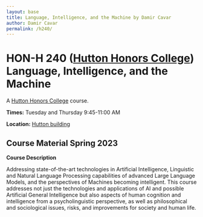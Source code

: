 ```yaml
---
layout: base
title: Language, Intelligence, and the Machine by Damir Cavar
author: Damir Cavar
permalink: /h240/
---
```

# HON-H 240 ([Hutton Honors College](https://hutton.indiana.edu/index.html)) Language, Intelligence, and the Machine

A [Hutton Honors College](https://hutton.indiana.edu/index.html) course.


**Times:** Tuesday and Thursday 9:45-11:00 AM 

**Location:** [Hutton building](https://hutton.indiana.edu/index.html)


## Course Material Spring 2023



**Course Description**

Addressing state-of-the-art technologies in Artificial Intelligence, Linguistic and Natural Language Processing capabilities of advanced Large Language Models, and the perspectives of Machines becoming intelligent. This course addresses not just the technologies and applications of AI and possible Artificial General Intelligence but also aspects of human cognition and intelligence from a psycholinguistic perspective, as well as philosophical and sociological issues, risks, and improvements for society and human life.
